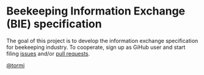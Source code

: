 # Beekeeping Information Exchange (BIE) specification

The goal of this project is to develop the information exchange specification for beekeeping industry. To cooperate, sign up as GiHub user and start filing [issues](https://github.com/honeymarket/BIM/issues) and/or [pull requests](https://github.com/honeymarket/BIM/pulls).

[@tormi](https://github.com/tormi)
